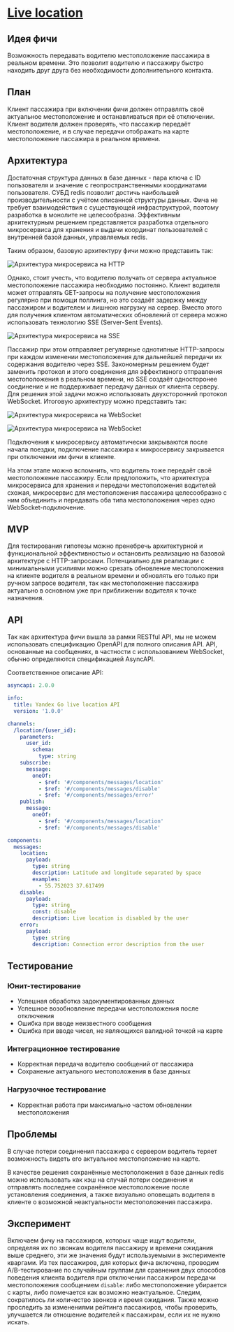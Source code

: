 # [Live location](https://taxi.yandex.ru/blog/live-location/)

## Идея фичи
Возможность передавать водителю местоположение пассажира в реальном времени.
Это позволит водителю и пассажиру быстро находить друг друга без необходимости дополнительного контакта.

## План
Клиент пассажира при включении фичи должен отправлять своё актуальное местоположение
и останавливаться при её отключении.
Клиент водителя должен проверять, что пассажир передаёт местоположение,
и в случае передачи отображать на карте местоположение пассажира в реальном времени.

## Архитектура
Достаточная структура данных в базе данных - пара ключа с ID пользователя и значение с геопространственными координатами пользователя.
СУБД redis позволит достичь наибольшей производительности с учётом описанной структуры данных.
Фича не требует взаимодействия с существующей инфраструктурой, поэтому разработка в монолите не целесообразна.
Эффективным архитектурным решением представляется разработка отдельного микросервиса для хранения и выдачи координат пользователей с внутренней базой данных, управляемых redis.

Таким образом, базовую архитектуру фичи можно представить так:

![Архитектура микросервиса на HTTP](microservice-architecture-http.png)

Однако, стоит учесть, что водителю получать от сервера актуальное местоположение пассажира необходимо постоянно.
Клиент водителя может отправлять GET-запросы на получение местоположения регулярно при помощи поллинга,
но это создаёт задержку между пассажиром и водителем и лишнюю нагрузку на сервер.
Вместо этого для получения клиентом автоматических обновлений от сервера можно использовать технологию SSE (Server-Sent Events).

![Архитектура микросервиса на SSE](microservice-architecture-sse.png)

Пассажир при этом отправляет регулярные однотипные HTTP-запросы при каждом изменении местоположения для дальнейшей передачи их содержания водителю через SSE.
Закономерным решением будет заменить протокол и этого соединения для эффективного отправления местоположения в реальном времени,
но SSE создаёт односторонее соединение и не поддерживает передачу данных от клиента серверу.
Для решения этой задачи можно использовать двухсторонний протокол WebSocket.
Итоговую архитектуру можно представить так:

![Архитектура микросервиса на WebSocket](microservice-architecture-ws1.png)

![Архитектура микросервиса на WebSocket](microservice-architecture-ws2.png)

Подключения к микросервису автоматически закрываются после начала поездки,
подключение пассажира к микросервису закрывается при отключении им фичи в клиенте.

На этом этапе можно вспомнить, что водитель тоже передаёт своё местоположение пассажиру.
Если предположить, что архитектура микросервиса для хранения и передачи местоположения водителей схожая,
микросервис для местоположения пассажира целесообразно с ним объединить и передавать оба типа местоположения через одно WebSocket-подключение.

## MVP
Для тестирования гипотезы можно пренебречь архитектурной и функциональной эффективностью
и остановить реализацию на базовой архитектуре с HTTP-запросами.
Потенциально для реализации с минимальными усилиями можно срезать обновление местоположения на клиенте водителя в реальном времени
и обновлять его только при ручном запросе водителя,
так как местоположение пассажира актуально в основном уже при приближении водителя к точке назначения.

## API
Так как архитектура фичи вышла за рамки RESTful API, мы не можем использовать спецификацию OpenAPI для полного описания API.
API, основанные на сообщениях, в частности с использованием WebSocket, обычно определяются спецификацией AsyncAPI.

Соответственное описание API:
```yaml
asyncapi: 2.0.0

info:
  title: Yandex Go live location API
  version: '1.0.0'

channels:
  /location/{user_id}:
    parameters:
      user_id:
        schema:
          type: string
    subscribe:
      message:
        oneOf:
          - $ref: '#/components/messages/location'
          - $ref: '#/components/messages/disable'
          - $ref: '#/components/messages/error'
    publish:
      message:
        oneOf:
          - $ref: '#/components/messages/location'
          - $ref: '#/components/messages/disable'

components:
  messages:
    location:
      payload:
        type: string
        description: Latitude and longitude separated by space
        examples:
          - 55.752023 37.617499
    disable:
      payload:
        type: string
        const: disable
        description: Live location is disabled by the user
    error:
      payload:
        type: string
        description: Connection error description from the user
```

## Тестирование
### Юнит-тестирование
* Успешная обработка задокументированных данных
* Успешное возобновление передачи местоположения после отключения
* Ошибка при вводе неизвестного сообщения
* Ошибка при вводе чисел, не являющихся валидной точкой на карте

### Интеграционное тестирование
* Корректная передача водителю сообщений от пассажира
* Сохранение актуального местоположения в базе данных

### Нагрузочное тестирование
* Корректная работа при максимально частом обновлении местоположения

## Проблемы
В случае потери соединения пассажира с сервером водитель теряет возможность видеть его актуальное местоположение на карте.

В качестве решения сохранённые местоположения в базе данных redis можно использовать как кэш на случай потери соединения и отправлять последнее сохранённое местоположение после установления соединения,
а также визуально оповещать водителя в клиенте о возможной неактуальности местоположения пассажира.

## Эксперимент
Включаем фичу на пассажиров, которых чаще ищут водители, определяя их по звонкам водителя пассажиру и времени ожидания выше среднего,
эти же значения будут используемыми в эксперименте кваргами.
Из тех пассажиров, для которых фича включена, проводим A/B-тестирование по случайным группам для сравнения двух способов поведения клиента водителя при отключении пассажиром передачи местоположения сообщением ```disable```:
либо местоположение убирается с карты, либо помечается как возможно неактуальное.
Следим, сократилось ли количество звонков и время ожидания.
Также можно проследить за изменениями рейтинга пассажиров, чтобы проверить, улучшается ли отношение водителей к пассажирам, если их не нужно искать.
